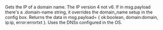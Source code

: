 Gets the IP of a domain name. The IP version 4 not v6.
If in msg.payload there's a .domain-name string, it overrides the domain_name setup in the config box.
Returns the data in msg.payload= {
ok:boolean, domain:domain, ip:ip, error:errortxt }.
Uses the DNSs configured in the OS.
